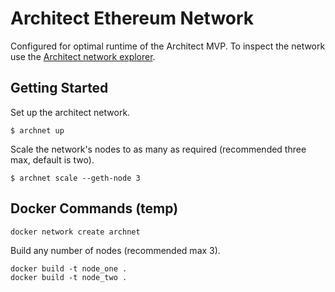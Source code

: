 # Architect Ethereum Network
Configured for optimal runtime of the Architect MVP. To inspect the network use
the [Architect network explorer](#).

## Getting Started
Set up the architect network.
```
$ archnet up
```

Scale the network's nodes to as many as required (recommended three max, default 
is two).
```
$ archnet scale --geth-node 3
```

## Docker Commands (temp)
```
docker network create archnet
```

Build any number of nodes (recommended max 3).
```
docker build -t node_one .
docker build -t node_two .
```

